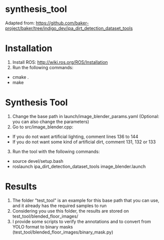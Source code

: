 # synthesis_tool

Adapted from: https://github.com/baker-project/baker/tree/indigo_dev/ipa_dirt_detection_dataset_tools

# Installation
1. Install ROS: http://wiki.ros.org/ROS/Installation
2. Run the following commands: 
- cmake .
- make

# Synthesis Tool 
1. Change the base path in launch/image_blender_params.yaml (Optional: you can also change the parameters)
2. Go to src/image_blender.cpp:
- If you do not want artificial lighting, comment lines 136 to 144
- If you do not want some kind of artificial dirt, comment 131, 132 or 133
3. Run the tool with the following commands: 
- source devel/setup.bash
- roslaunch ipa_dirt_detection_dataset_tools image_blender.launch

# Results
1. The folder "test_tool" is an example for this base path that you can use, and it already has the required samples to run
2. Considering you use this folder, the results are stored on test_tool/blended_floor_images/
3. I provide some scripts to verify the annotations and to convert from YOLO format to binary masks (test_tool/blended_floor_images/binary_mask.py)
